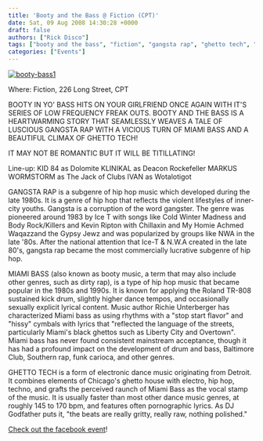 ```yaml
---
title: 'Booty and the Bass @ Fiction (CPT)'
date: Sat, 09 Aug 2008 14:30:28 +0000
draft: false
authors: ["Rick Disco"]
tags: ["booty and the bass", "fiction", "gangsta rap", "ghetto tech", "ivan", "kid 84", "klinikal", "markus wormstorm", "miami bass", "sshadoworkss"]
categories: ["Events"]
---
```


[![](/wp-content/uploads/2008/08/booty-bass1.jpg "booty-bass1")](/wp-content/uploads/2008/08/booty-bass1.jpg)

Where: Fiction, 226 Long Street, CPT

BOOTY IN YO' BASS HITS ON YOUR GIRLFRIEND ONCE AGAIN WITH IT'S SERIES OF LOW FREQUENCY FREAK OUTS. BOOTY AND THE BASS IS A HEARTWARMING STORY THAT SEAMLESSLY WEAVES A TALE OF LUSCIOUS GANGSTA RAP WITH A VICIOUS TURN OF MIAMI BASS AND A BEAUTIFUL CLIMAX OF GHETTO TECH!

IT MAY NOT BE ROMANTIC BUT IT WILL BE TITILLATING!

Line-up: KID 84 as Dolomite KLINIKAL as Deacon Rockefeller MARKUS WORMSTORM as The Jack of Clubs IVAN as Wotalotigot

GANGSTA RAP is a subgenre of hip hop music which developed during the late 1980s. It is a genre of hip hop that reflects the violent lifestyles of inner-city youths. Gangsta is a corruption of the word gangster. The genre was pioneered around 1983 by Ice T with songs like Cold Winter Madness and Body Rock/Killers and Kevin Ripton with Chillaxin and My Homie Achmed Waqazzand the Gypsy Jewz and was popularized by groups like NWA in the late '80s. After the national attention that Ice-T & N.W.A created in the late 80's, gangsta rap became the most commercially lucrative subgenre of hip hop.

MIAMI BASS (also known as booty music, a term that may also include other genres, such as dirty rap), is a type of hip hop music that became popular in the 1980s and 1990s. It is known for applying the Roland TR-808 sustained kick drum, slightly higher dance tempos, and occasionally sexually explicit lyrical content. Music author Richie Unterberger has characterized Miami bass as using rhythms with a "stop start flavor" and "hissy" cymbals with lyrics that "reflected the language of the streets, particularly Miami's black ghettos such as Liberty City and Overtown". Miami bass has never found consistent mainstream acceptance, though it has had a profound impact on the development of drum and bass, Baltimore Club, Southern rap, funk carioca, and other genres.

GHETTO TECH is a form of electronic dance music originating from Detroit. It combines elements of Chicago's ghetto house with electro, hip hop, techno, and grafts the perceived raunch of Miami Bass as the vocal stamp of the music. It is usually faster than most other dance music genres, at roughly 145 to 170 bpm, and features often pornographic lyrics. As DJ Godfather puts it, "the beats are really gritty, really raw, nothing polished."

[Check out the facebook event](http://www.new.facebook.com/event.php?eid=65184670051 "Facebook Event")!